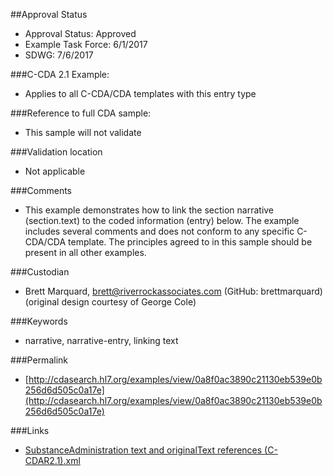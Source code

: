 ##Approval Status 

* Approval Status: Approved
* Example Task Force: 6/1/2017
* SDWG: 7/6/2017

###C-CDA 2.1 Example:
* Applies to all C-CDA/CDA templates with this entry type

###Reference to full CDA sample:
* This sample will not validate

###Validation location
* Not applicable

###Comments
* This example demonstrates how to link the section narrative (section.text) to the coded information (entry) below. The example includes several comments and does not conform to any specific C-CDA/CDA template. The principles agreed to in this sample should be present in all other examples.

###Custodian
* Brett Marquard, brett@riverrockassociates.com (GitHub: brettmarquard) (original design courtesy of George Cole)

###Keywords

* narrative, narrative-entry, linking text




###Permalink

* [http://cdasearch.hl7.org/examples/view/0a8f0ac3890c21130eb539e0b256d6d505c0a17e](http://cdasearch.hl7.org/examples/view/0a8f0ac3890c21130eb539e0b256d6d505c0a17e)

###Links

* [SubstanceAdministration text and originalText references (C-CDAR2.1).xml](https://github.com/HL7/C-CDA-Examples/tree/master/General/Narrative%20Reference%20-%20SubstanceAdministration/SubstanceAdministration%20text%20and%20originalText%20references%20%28C-CDAR2.1%29.xml)
